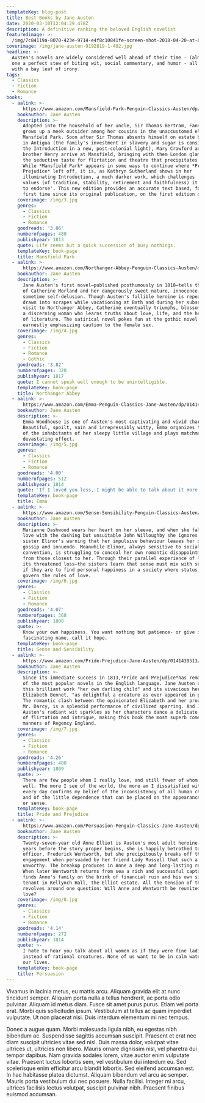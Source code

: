 ```yaml
---
templateKey: blog-post
title: Best Books by Jane Austen
date: 2020-03-10T12:04:29.478Z
description: A definitive ranking the beloved English novelist
featuredimage: >-
  /img/7c84119a-8070-423e-9714-e4f8c10841fe-screen-shot-2018-04-20-at-84510-am.png
coverimage: /img/jane-austen-9192819-1-402.jpg
headline: >-
  Austen's novels are widely considered well ahead of their time - (almost) each
  one a perfect stew of biting wit, social commentary, and humor - all topped
  with a bay leaf of irony.
tags:
  - Classics
  - Fiction
  - Romance
books:
  - aalink: >-
      https://www.amazon.com/Mansfield-Park-Penguin-Classics-Austen/dp/0141439807/ref=sr_1_1?crid=3VNHG1Q8QI080&keywords=mansfield+park&qid=1583840137&s=books&sprefix=mansfield%2Cstripbooks-intl-ship%2C205&sr=1-1
    bookauthor: Jane Austen
    description: >-
      Adopted into the household of her uncle, Sir Thomas Bertram, Fanny Price
      grows up a meek outsider among her cousins in the unaccustomed elegance of
      Mansfield Park. Soon after Sir Thomas absents himself on estate business
      in Antigua (the family's investment in slavery and sugar is considered in
      the Introduction in a new, post-colonial light), Mary Crawford and her
      brother Henry arrive at Mansfield, bringing with them London glamour, and
      the seductive taste for flirtation and theatre that precipitates a crisis.
      While *Mansfield Park* appears in some ways to continue where *Pride and
      Prejudice* left off, it is, as Kathryn Sutherland shows in her
      illuminating Introduction, a much darker work, which challenges 'the very
      values (of tradition, stability, retirement and faithfulness) it appears
      to endorse'. This new edition provides an accurate text based, for the
      first time since its original publication, on the first edition of 1814.
    coverimage: /img/3.jpg
    genres:
      - Classics
      - Fiction
      - Romance
    goodreads: '3.86'
    numberofpages: 480
    publishyear: 1813
    quote: Life seems but a quick succession of busy nothings.
    templateKey: book-page
    title: Mansfield Park
  - aalink: >-
      https://www.amazon.com/Northanger-Abbey-Penguin-Classics-Austen/dp/0141439793/ref=sr_1_2?keywords=Northanger+Abbey&qid=1583840368&sr=8-2
    bookauthor: Jane Austen
    description: >-
      Jane Austen's first novel—published posthumously in 1818—tells the story
      of Catherine Morland and her dangerously sweet nature, innocence, and
      sometime self-delusion. Though Austen's fallible heroine is repeatedly
      drawn into scrapes while vacationing at Bath and during her subsequent
      visit to Northanger Abbey, Catherine eventually triumphs, blossoming into
      a discerning woman who learns truths about love, life, and the heady power
      of literature. The satirical novel pokes fun at the gothic novel while
      earnestly emphasizing caution to the female sex.
    coverimage: /img/4.jpg
    genres:
      - Classics
      - Fiction
      - Romance
      - Gothic
    goodreads: '3.82'
    numberofpages: 320
    publishyear: 1817
    quote: I cannot speak well enough to be unintelligible.
    templateKey: book-page
    title: Northanger Abbey
  - aalink: >-
      https://www.amazon.com/Emma-Penguin-Classics-Jane-Austen/dp/0141439580/ref=sr_1_1?keywords=Emma+%28Penguin+Classics%29&qid=1583840753&sr=8-1
    bookauthor: Jane Austen
    description: >-
      Emma Woodhouse is one of Austen's most captivating and vivid characters.
      Beautiful, spoilt, vain and irrepressibly witty, Emma organizes the lives
      of the inhabitants of her sleepy little village and plays matchmaker with
      devastating effect.
    coverimage: /img/5.jpg
    genres:
      - Classics
      - Fiction
      - Romance
    goodreads: '4.00'
    numberofpages: 512
    publishyear: 1814
    quote: 'If I loved you less, I might be able to talk about it more.'
    templateKey: book-page
    title: Emma
  - aalink: >-
      https://www.amazon.com/Sense-Sensibility-Penguin-Classics-Austen/dp/0141439661/ref=sr_1_3?keywords=Sense+and+Sensibility&qid=1583840900&sr=8-3
    bookauthor: Jane Austen
    description: >-
      Marianne Dashwood wears her heart on her sleeve, and when she falls in
      love with the dashing but unsuitable John Willoughby she ignores her
      sister Elinor's warning that her impulsive behaviour leaves her open to
      gossip and innuendo. Meanwhile Elinor, always sensitive to social
      convention, is struggling to conceal her own romantic disappointment, even
      from those closest to her. Through their parallel experience of love—and
      its threatened loss—the sisters learn that sense must mix with sensibility
      if they are to find personal happiness in a society where status and money
      govern the rules of love.
    coverimage: /img/6.jpg
    genres:
      - Classics
      - Fiction
      - Romance
    goodreads: '4.07'
    numberofpages: 368
    publishyear: 1808
    quote: >-
      Know your own happiness. You want nothing but patience- or give it a more
      fascinating name, call it hope.
    templateKey: book-page
    title: Sense and Sensibility
  - aalink: >-
      https://www.amazon.com/Pride-Prejudice-Jane-Austen/dp/0141439513/ref=sr_1_3?crid=2Q48VF32NA1I8&keywords=pride+and+prejudice&qid=1583841253&sprefix=pride+and+p%2Caps%2C221&sr=8-3
    bookauthor: Jane Austen
    description: >-
      Since its immediate success in 1813,*Pride and Prejudice*has remained one
      of the most popular novels in the English language. Jane Austen called
      this brilliant work "her own darling child" and its vivacious heroine,
      Elizabeth Bennet, "as delightful a creature as ever appeared in print."
      The romantic clash between the opinionated Elizabeth and her proud beau,
      Mr. Darcy, is a splendid performance of civilized sparring. And Jane
      Austen's radiant wit sparkles as her characters dance a delicate quadrille
      of flirtation and intrigue, making this book the most superb comedy of
      manners of Regency England.
    coverimage: /img/7.jpg
    genres:
      - Classics
      - Fiction
      - Romance
    goodreads: '4.26'
    numberofpages: 480
    publishyear: 1809
    quote: >-
      There are few people whom I really love, and still fewer of whom I think
      well. The more I see of the world, the more am I dissatisfied with it; and
      every day confirms my belief of the inconsistency of all human characters,
      and of the little dependence that can be placed on the appearance of merit
      or sense.
    templateKey: book-page
    title: Pride and Prejudice
  - aalink: >-
      https://www.amazon.com/Persuasion-Penguin-Classics-Jane-Austen/dp/0141439688/ref=sr_1_1?crid=24XYK2S0WOYCC&keywords=persuasion+penguin+classics&qid=1583841540&sprefix=persuasion+penguin+cl%2Caps%2C204&sr=8-1
    bookauthor: Jane Austen
    description: >-
      Twenty-seven-year old Anne Elliot is Austen's most adult heroine. Eight
      years before the story proper begins, she is happily betrothed to a naval
      officer, Frederick Wentworth, but she precipitously breaks off the
      engagement when persuaded by her friend Lady Russell that such a match is
      unworthy. The breakup produces in Anne a deep and long-lasting regret.
      When later Wentworth returns from sea a rich and successful captain, he
      finds Anne's family on the brink of financial ruin and his own sister a
      tenant in Kellynch Hall, the Elliot estate. All the tension of the novel
      revolves around one question: Will Anne and Wentworth be reunited in their
      love?
    coverimage: /img/8.jpg
    genres:
      - Classics
      - Fiction
      - Romance
    goodreads: '4.14'
    numberofpages: 272
    publishyear: 1814
    quote: >-
      I hate to hear you talk about all women as if they were fine ladies
      instead of rational creatures. None of us want to be in calm waters all
      our lives.
    templateKey: book-page
    title: Persuasion
---
```

Vivamus in lacinia metus, eu mattis arcu. Aliquam gravida elit at nunc tincidunt semper. Aliquam porta nulla a tellus hendrerit, ac porta odio pulvinar. Aliquam id metus diam. Fusce sit amet purus purus. Etiam vel porta erat. Morbi quis sollicitudin ipsum. Vestibulum at tellus ac quam imperdiet vulputate. Ut non placerat nisi. Duis interdum elementum mi nec tempus.

Donec a augue quam. Morbi malesuada ligula nibh, eu egestas nibh bibendum ac. Suspendisse sagittis accumsan suscipit. Praesent et erat nec diam suscipit ultricies vitae sed nisl. Duis massa dolor, volutpat vitae ultrices ut, ultricies non libero. Mauris ornare dignissim nisl, vel pharetra dui tempor dapibus. Nam gravida sodales lorem, vitae auctor enim vulputate vitae. Praesent luctus lobortis sem, vel vestibulum dui interdum eu. Sed scelerisque enim efficitur arcu blandit lobortis. Sed eleifend accumsan est. In hac habitasse platea dictumst. Aliquam bibendum vel arcu ac semper. Mauris porta vestibulum dui nec posuere. Nulla facilisi. Integer mi arcu, ultrices facilisis lectus volutpat, suscipit pulvinar nibh. Praesent finibus euismod accumsan.
